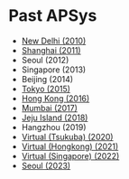 # Past APSys

- [New Delhi (2010)](https://ap-sys.org/apsys2010)
- [Shanghai (2011)](https://ap-sys.org/apsys2011)
- Seoul (2012)
- Singapore (2013)
- Beijing (2014)
- [Tokyo (2015)](https://ap-sys.org/apsys2015)
- [Hong Kong (2016)](https://ap-sys.org/apsys2016)
- [Mumbai (2017)](https://ap-sys.org/apsys2017)
- [Jeju Island (2018)](https://ap-sys.org/apsys2018)
- Hangzhou (2019)
- [Virtual (Tsukuba) (2020)](https://ap-sys.org/apsys2020)
- [Virtual (Hongkong) (2021)](https://ap-sys.org/apsys2021)
- [Virtual (Singapore) (2022)](https://ap-sys.org/apsys2022)
- [Seoul (2023)](https://ap-sys.org/apsys2023)
